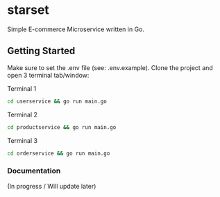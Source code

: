 # starset

Simple E-commerce Microservice written in Go.

## Getting Started

Make sure to set the .env file (see: .env.example).
Clone the project and open 3 terminal tab/window:

Terminal 1
```bash
cd userservice && go run main.go
```
Terminal 2
```bash
cd productservice && go run main.go
```
Terminal 3
```bash
cd orderservice && go run main.go
```

### Documentation
(In progress / Will update later)
